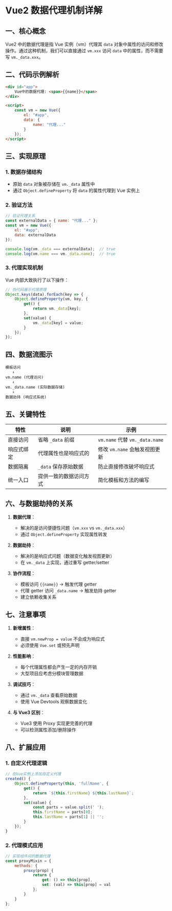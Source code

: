 # Vue2 数据代理机制详解

## 一、核心概念

Vue2 中的数据代理是指 Vue 实例（vm）代理其 `data` 对象中属性的访问和修改操作。通过这种机制，我们可以直接通过 `vm.xxx` 访问 `data` 中的属性，而不需要写 `vm._data.xxx`。

## 二、代码示例解析

```html
<div id="app">
    Vue中的数据代理: <span>{{name}}</span>
</div>

<script>
    const vm = new Vue({
        el: "#app",
        data: {
            name: "代理..."
        }
    });
</script>
```

## 三、实现原理

### 1. 数据存储结构
- 原始 `data` 对象被存储在 `vm._data` 属性中
- 通过 `Object.defineProperty` 将 `data` 的属性代理到 Vue 实例上

### 2. 验证方法
```javascript
// 验证代理关系
const externalData = { name: "代理..." };
const vm = new Vue({
    el: "#app",
    data: externalData
});

console.log(vm._data === externalData);  // true
console.log(vm.name === vm._data.name);  // true
```

### 3. 代理实现机制
Vue 内部大致执行了以下操作：
```javascript
// 伪代码展示代理原理
Object.keys(data).forEach(key => {
    Object.defineProperty(vm, key, {
        get() {
            return vm._data[key];
        },
        set(value) {
            vm._data[key] = value;
        }
    });
});
```

## 四、数据流图示

```
模板访问
   ↓
vm.name (代理访问)
   ↓
vm._data.name (实际数据存储)
   ↓
数据劫持 (响应式系统)
```

## 五、关键特性

| 特性       | 说明                   | 示例                           |
| ---------- | ---------------------- | ------------------------------ |
| 直接访问   | 省略 `_data` 前缀      | `vm.name` 代替 `vm._data.name` |
| 响应式绑定 | 代理属性也是响应式的   | 修改 `vm.name` 会触发视图更新  |
| 数据隔离   | `_data` 保存原始数据   | 防止直接修改破坏响应式         |
| 统一入口   | 提供一致的数据访问方式 | 简化模板和方法的编写           |

## 六、与数据劫持的关系

1. **数据代理**：
   - 解决的是访问便捷性问题（`vm.xxx` vs `vm._data.xxx`）
   - 通过 `Object.defineProperty` 实现属性转发

2. **数据劫持**：
   - 解决的是响应式问题（数据变化触发视图更新）
   - 在 `vm._data` 上实现，通过重写 getter/setter

3. **协作流程**：
   - 模板访问 `{{name}}` → 触发代理 getter
   - 代理 getter 访问 `_data.name` → 触发劫持 getter
   - 建立依赖收集关系

## 七、注意事项

1. **新增属性**：
   - 直接 `vm.newProp = value` 不会成为响应式
   - 必须使用 `Vue.set` 或预先声明

2. **性能影响**：
   - 每个代理属性都会产生一定的内存开销
   - 大型项目应考虑分模块管理数据

3. **调试技巧**：
   - 通过 `vm._data` 查看原始数据
   - 使用 Vue Devtools 观察数据变化

4. **与 Vue3 区别**：
   - Vue3 使用 Proxy 实现更完善的代理
   - 可以检测属性添加/删除操作

## 八、扩展应用

### 1. 自定义代理逻辑
```javascript
// 在Vue实例上添加自定义代理
created() {
    Object.defineProperty(this, 'fullName', {
        get() {
            return `${this.firstName} ${this.lastName}`;
        },
        set(value) {
            const parts = value.split(' ');
            this.firstName = parts[0];
            this.lastName = parts[1] || '';
        }
    });
}
```

### 2. 代理模式应用
```javascript
// 实现组件间的数据代理
const proxyMixin = {
    methods: {
        proxy(prop) {
            return {
                get: () => this[prop],
                set: (val) => this[prop] = val
            };
        }
    }
};
```


